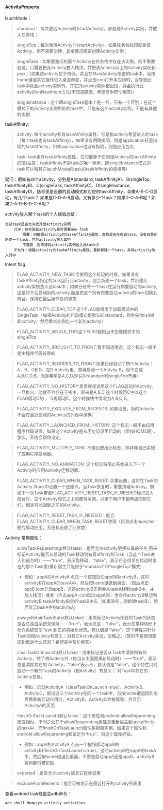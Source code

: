 #### ActivityProperty
lauchMode：

> standard： 每次激活Activity时(startActivity)，都创建Activity实例，并放入任务栈；

> singleTop：每次激活Activity时(startActivity)，如果任务栈栈顶就是该Activity，则不需要创建，其余情况都要创建Activity实例；

> singleTask：如果要激活的那个Activity在任务栈中存在该实例，则不需要创建，只需要把此Activity放入栈顶，并把该Activity以上的Activity实例都pop；（如果该activity位于栈低，并且在MainActivity指定的task中，当按home键或其它操作进入桌面界面，并点击icon打开本应用时，会导致此task中除此activity实例外，其它的activity实例都出栈，并会执行此activity的onNewIntent方法(不知道原因，希望高手帮忙解答)）

> singleInstance：这个跟singleTask基本上是一样，只有一个区别：在这个模式下的Activity实例所处的task中，只能有这个activity实例，不能有其他的实例


taskAffinity:

> activity: 每个activity都有taskAffinity属性，它是指activity希望进入的task（每个task也有taskAffinity），如果没有明确指明，则是application标签指明的taskAffinity，如果application也没有指明，则是应用包名

> task: task也有taskAffinity属性，它的值等于它的根Activity的taskAffinity的值(注意：taskAffinity不是task的唯一标示，即singleInstance模式的task可以和其它lauchMode的task的taskAffinity的值相等)

疑问：假如有四个activity，分别是A(standard, taskAffinityA)、B(singleTop, taskAffinityB)、C(singleTask, taskAffinityC)、D(singleInstance, taskAffinityD)，括号里是设置的启动模式和对应的taskAffinity，如果A-B-C-D启动，有几个task？
如果是C-D-A-B启动，又有多少个task？如果D-C-A-B呢？如果D-A-D-B-D-C-A呢？

activity放入哪个task的个人经验总结：

    当前task是否允许放其他activity实例
        允许：在检查此activity是否需要new task
            需要：则根据activity的taskAffinity属性，查找是否存在该task，没有则重新新建一个task，并将activity放入其中
            不需要：则直接将activity实例放入此task中
        不允许：根据activity的taskAffinity属性，重新新建一个task，并将activity放入其中

Intent flag:

> FLAG_ACTIVITY_NEW_TASK:当使用这个标记的时候，如果没有taskAffinity指定的task运行此activity，则会新建一个task，并新建此activity实例放入此task中；如果已经有一个task在运行你要启动的activity,这是将不会启动新的activity,而是把这个拥有你要启动activity的task切换到前台，保持它最后操作是的状态

> FLAG_ACTIVITY_CLEAR_TOP:这个FLAG就相当于加载模式中的SingleTask（如果Activity的启动模式是默认的standard，则会先finish掉此activity，然后重新实例化一个新的activity）

> FLAG_ACTIVITY_SINGLE_TOP:这个FLAG就相当于加载模式中的singleTop

> FLAG_ACTIVITY_BROUGHT_TO_FRONT:暂不知道用途，这个标志一般不是由程序代码设置的

> FLAG_ACTIVITY_REORDER_TO_FRONT:如果已经启动了四个Activity：A，B，C和D，在D Activity里，想再启动一个Actvity B，但不变成A,B,C,D,B，而是希望是A,C,D,B(只对standard和singleTop有用)

> FLAG_ACTIVITY_NO_HISTORY:意思就是说用这个FLAG启动的Activity，一旦推出，他就不会存在于栈中，原来是A,B,C 这个时候再C中以这个FLAG启动D的 ， D再启动E，这个时候栈中情况为A,B,C,E。

> FLAG_ACTIVITY_EXCLUDE_FROM_RECENTS: 如果设置，新的Activity不会在最近启动的Activity的列表中保存。

> FLAG_ACTIVITY_LAUNCHED_FROM_HISTORY: 这个标志一般不由应用程序代码设置，如果这个Activity是从历史记录里启动的（常按HOME键），那么，系统会帮你设定。

> FLAG_ACTIVITY_MULTIPLE_TASK: 不建议使用此标志，除非你自己实现了应用程序启动器。

> FLAG_ACTIVITY_NO_ANIMATION:  这个标志将阻止系统进入下一个Activity时应用Acitivity迁移动画。

> FLAG_ACTIVITY_CLEAR_WHEN_TASK_RESET: 如果设置，这将在Task的Activity Stack中设置一个还原点，当Task恢复时，需要清理Activity。例如下一次Task带着FLAG_ACTIVITY_RESET_TASK_IF_NEEDED标记进入前台时，这个Activity和它之上的都将关闭，以至于用户不能再返回到它们，但是可以回到之前的Activity。

> FLAG_ACTIVITY_RESET_TASK_IF_NEEDED：配合FLAG_ACTIVITY_CLEAR_WHEN_TASK_RESET使用（目测点击launcher图片启动应用，系统都设置了此参数）

Activity 常用属性：

> allowTaskReparenting(默认false)：是否允许activity更换从属的任务,用来标记Activity能否从启动的Task移动到有着affinity的Task（当这个Task进入到前台时）——“true”，表示能移动，“false”，表示它必须呆在启动时呆在的那个Task里(重新宿主只能限于“standard”和“singleTop”模式)

>- 例如：appA的ActivityA 点击一个按钮启动appB的activityB，这时activityB在appA的taskA中，然后按home键退到桌面，（然后点击appB icon启动appB，这是activityB实例会从taskA移到taskB中，并放入栈顶）或者（点击appA icon启动appA时，也会将activityB移动到activityB taskAffinity指定的taskB中去（如果没有，则新建taskB），然后显示taskA中的activityA）

> alwaysRetainTaskState(默认false)：用来标记Activity所在的Task的状态是否总是由系统来保持——“true”，表示总是；“false”，表示在某种情形下允许系统恢复Task 到它的初始化状态。默认值是“false”。这个特性只针对Task的根Activity有意义；对其它Activity来说，忽略之。（暂时不是很清楚这到低是什么意思？希望高手帮忙解答）

> clearTaskOnLaunch(默认false)：用来标记是否从Task中清除所有的Activity，除了根Activity外（每当从主画面重新启动时）——“true”，表示总是清除其它的 Activity，“false”表示不。默认值是“false”。这个特性只对启动一个新的Task的Activity（根Activity）有意义； 对Task中其它的Activity忽略。

>- 例如：启动ActivityA（clearTaskOnLaunch=true）、ActivityB、ActivityC，假设这三个Activity在同一个task中，当按home键退回到主界面重新启动应用时，ActivityB、ActivityC会被销毁，会显示ActivityA的页面

> finishOnTaskLaunch(默认false)：这个属性和android:allowReparenting属性相似，不同之处在于allowReparenting属性是重新宿主到taskaffinity的task中，而finishOnTaskLaunch属性是销毁实例。如果这个属性和android:allowReparenting都设定为“true”，则这个属性好些。

>- 例如：appA的ActivityA 点击一个按钮启动appB的activityB(finishOnTaskLaunch=true)，这时activityB在appA的taskA中，然后按home键退到桌面，不管是启动appA还是appB，activityB实例都将被销毁

> exported：是否允许activity被其它程序调用

> excludeFromRecents：是否可被显示在最近打开的activity列表里

查看android task栈信息adb命令：

    adb shell dumpsys activity activities
